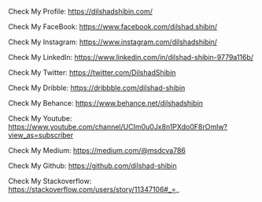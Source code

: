 Check My Profile:  https://dilshadshibin.com/

Check My FaceBook: https://www.facebook.com/dilshad.shibin/

Check My Instagram: https://www.instagram.com/dilshadshibin/

Check My LinkedIn: https://www.linkedin.com/in/dilshad-shibin-9779a116b/

Check My Twitter: https://twitter.com/DilshadShibin

Check My Dribble: https://dribbble.com/dilshad-shibin

Check My Behance: https://www.behance.net/dilshadshibin

Check My Youtube: https://www.youtube.com/channel/UCIm0u0Jx8n1PXdo0F8rOmIw?view_as=subscriber

Check My Medium: https://medium.com/@msdcva786

Check My Github: https://github.com/dilshad-shibin

Check My Stackoverflow: https://stackoverflow.com/users/story/11347106#_=_
